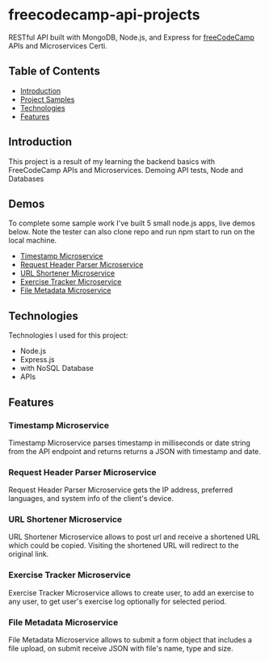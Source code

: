# freecodecamp-api-projects
RESTful API built with MongoDB, Node.js, and Express for [freeCodeCamp](https://www.freecodecamp.org/learn) APIs and Microservices Certi.

## Table of Contents
* [Introduction](#introduction)
* [Project Samples](#demos)
* [Technologies](#technologies)
* [Features](#features)

## Introduction
This project is a result of my learning the backend basics with FreeCodeCamp APIs and Microservices. Demoing API tests, Node and Databases

## Demos
To complete some sample work I've built 5 small node.js apps, live demos below. Note the tester can also clone repo and run npm start to run on the local machine. 
* [Timestamp Microservice](https://api-test2022-1.herokuapp.com/timestamp)
* [Request Header Parser Microservice](https://api-test2022-1.herokuapp.com/whoami)
* [URL Shortener Microservice](https://api-test2022-1.herokuapp.com/url-shortener)
* [Exercise Tracker Microservice](https://api-test2022-1.herokuapp.com/exercise-tracker)
* [File Metadata Microservice](https://api-test2022-1.herokuapp.com/file-metadata)

## Technologies
Technologies I used for this project:
* Node.js
* Express.js 
* with NoSQL Database 
* APIs

## Features
### Timestamp Microservice
Timestamp Microservice parses timestamp in milliseconds or date string from the API endpoint and returns returns a JSON with timestamp and date.

### Request Header Parser Microservice
Request Header Parser Microservice gets the IP address, preferred languages, and system info of the client's device.

### URL Shortener Microservice
URL Shortener Microservice allows to post url and receive a shortened URL which could be copied. Visiting the shortened URL will redirect to the original link.

### Exercise Tracker Microservice
Exercise Tracker Microservice allows to create user, to add an exercise to any user, to get user's exercise log optionally for selected period.

### File Metadata Microservice
File Metadata Microservice allows to submit a form object that includes a file upload, on submit receive JSON with file's name, type and size.
